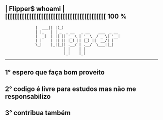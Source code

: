 | Flipper$ whoami |[[[[[[[[[[[[[[[[[[[[[[[[[[[[[[[[[[[[[[[[[[ 100 %
--------------------------------------------------------------------------------------------
                  |  ___|| |(_)                          
                  | |_   | | _  _ __   _ __    ___  _ __ 
                  |  _|  | || || '_ \ | '_ \  / _ \| '__|
                  | |    | || || |_) || |_) ||  __/| |   
                  \_|    |_||_|| .__/ | .__/  \___||_|   
                               | |    | |                
                               |_|    |_|      
--------------------------------------------------------------------------------------------

## 1° espero que faça bom proveito 
## 2° codigo é livre para estudos mas não me responsabilizo
## 3° contribua também    
